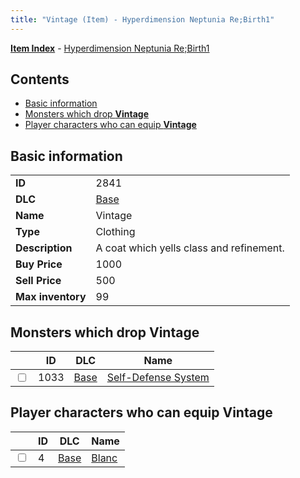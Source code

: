 ```yaml
---
title: "Vintage (Item) - Hyperdimension Neptunia Re;Birth1"
---
```


[**Item Index**](/neptunia/rb1/item/index.html) - [Hyperdimension Neptunia Re;Birth1](/neptunia/rb1)

## Contents

- [Basic information](#basic-information)
- [Monsters which drop **Vintage**](#monsters-which-drop-vintage)
- [Player characters who can equip **Vintage**](#player-characters-who-can-equip-vintage)

## Basic information

|   |   |
| -- | -- |
| **ID** | 2841 |
| **DLC** | [Base](/neptunia/rb1/dlc/1-base.html) |
| **Name** | Vintage |
| **Type** | Clothing |
| **Description** | A coat which yells class and refinement. |
| **Buy Price** | 1000 |
| **Sell Price** | 500 |
| **Max inventory** | 99 |


## Monsters which drop **Vintage**

|    | ID | DLC | Name |
| -- | -- | --- | ---- |
| <input type="checkbox" id="rb1-monster-1-1033" class="trackbox" /> | 1033 | [Base](/neptunia/rb1/dlc/1-base.html) | [Self-Defense System](/neptunia/rb1/monster/1-1033-self-defense-system.html) |


## Player characters who can equip **Vintage**

|    | ID | DLC | Name |
| -- | -- | --- | ---- |
| <input type="checkbox" id="rb1-player-1-4" class="trackbox" /> | 4 | [Base](/neptunia/rb1/dlc/1-base.html) | [Blanc](/neptunia/rb1/player/1-4-blanc.html) |

